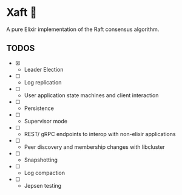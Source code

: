 # Xaft 🛶

A pure Elixir implementation of the Raft consensus algorithm.

## TODOS

* [x] - Leader Election
* [ ] - Log replication
* [ ] - User application state machines and client interaction
* [ ] - Persistence
* [ ] - Supervisor mode
* [ ] - REST/ gRPC endpoints to interop with non-elixir applications
* [ ] - Peer discovery and membership changes with libcluster
* [ ] - Snapshotting
* [ ] - Log compaction
* [ ] - Jepsen testing


